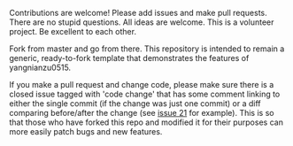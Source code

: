 Contributions are welcome! Please add issues and make pull requests. There are no stupid questions. All ideas are welcome. This is a volunteer project. Be excellent to each other.

Fork from master and go from there. This repository is intended to remain a generic, ready-to-fork template that demonstrates the features of yangnianzu0515.

If you make a pull request and change code, please make sure there is a closed issue tagged with 'code change' that has some comment linking to either the single commit (if the change was just one commit) or a diff comparing before/after the change (see [issue 21](https://github.com/yangnianzu0515/yangnianzu0515.github.io/issues/21) for example). This is so that those who have forked this repo and modified it for their purposes can more easily patch bugs and new features.
